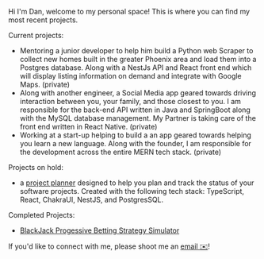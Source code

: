 Hi I'm Dan, welcome to my personal space! This is where you can find my most recent projects.

Current projects:
- Mentoring a junior developer to help him build a Python web Scraper to collect new homes built in the greater Phoenix area and load them into a Postgres database. Along with a NestJs API and React front end which will display listing information on demand and integrate with Google Maps. (private)
- Along with another engineer, a Social Media app geared towards driving interaction between you, your family, and those closest to you. I am responsible for the back-end API written in Java and SpringBoot along with the MySQL database management. My Partner is taking care of the front end written in React Native. (private)
- Working at a start-up helping to build a an app geared towards helping you learn a new language. Along with the founder, I am responsible for the development across the entire MERN tech stack. (private)

Projects on hold:
 - a [project planner](https://github.com/Dan-Neri/To-Do-Project) designed to help you plan and track the status of your software projects. Created with the following tech stack: TypeScript, React, ChakraUI, NestJS, and PostgresSQL.

Completed Projects:
 - [BlackJack Progessive Betting Strategy Simulator](https://github.com/Dan-Neri/blackjack)

If you'd like to connect with me, please shoot me an [email ✉️](mailto:DanMNeri@lgmail.com)!
